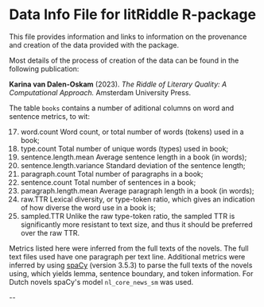 # Data Info File for litRiddle R-package

This file provides information and links to information on the provenance and creation of the data provided with the package.

Most details of the process of creation of the data can be found in the following publication:

**Karina van Dalen-Oskam** (2023). _The Riddle of Literary Quality: A Computational Approach._ Amsterdam University Press.

The table `books` contains a number of aditional columns on word and sentence metrics, to wit:

17. word.count                Word count, or total number of words (tokens)
                              used in a book;
18. type.count                Total number of unique words (types) used in book;
19. sentence.length.mean      Average sentence length in a book (in words);
20. sentence.length.variance  Standard deviation of the sentence length;
21. paragraph.count           Total number of paragraphs in a book;
22. sentence.count            Total number of sentences in a book;
23. paragraph.length.mean     Average paragraph length in a book (in words); 
24. raw.TTR                   Lexical diversity, or type-token ratio, which 
                              gives an indication of how diverse the word use 
                              in a book is;
25. sampled.TTR               Unlike the raw type-token ratio, the sampled 
                              TTR is significantly more resistant to text 
                              size, and thus it should be preferred over the 
                              raw TTR. 

Metrics listed here were inferred from the full texts of the novels. The full text files used have one paragraph per text line. Additional metrics were inferred by using [spaCy](https://spacy.io/) (version 3.5.3) to parse the full texts of the novels using, which yields lemma, sentence boundary, and token information. For Dutch novels spaCy's model `nl_core_news_sm` was used. 

--
